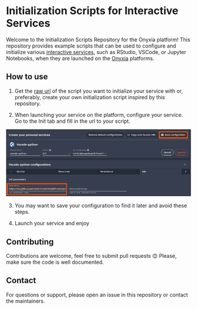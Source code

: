 #  Initialization Scripts for Interactive Services

Welcome to the Initialization Scripts Repository for the Onyxia platform! This repository provides example scripts that can be used to configure and initialize various [interactive services](https://github.com/InseeFrLab/helm-charts-interactive-services), such as RStudio, VSCode, or Jupyter Notebooks, when they are launched on the [Onyxia](https://www.onyxia.sh/) platforms.

## How to use

1. Get the [raw url](https://docs.github.com/en/repositories/working-with-files/using-files/viewing-a-file#viewing-or-copying-the-raw-file-content) of the script you want to initialize your service with or, preferably, create your own initialization script inspired by this repository.

2. When launching your service on the platform, configure your service. Go to the Init tab and fill in the url to your script.

![You should provide the url in the user initialization script box ](init-script.png)

3. You may want to save your configuration to find it later and avoid these steps.

4. Launch your service and enjoy

## Contributing 

Contributions are welcome, feel free to submit pull requests 😊 
Please, make sure the code is well documented.

## Contact

For questions or support, please open an issue in this repository or contact the maintainers.